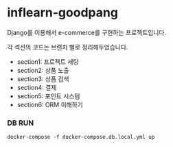# inflearn-goodpang
Django를 이용해서 e-commerce를 구현하는 프로젝트입니다.

각 섹션의 코드는 브랜치 별로 정리해두었습니다.
- section1: 프로젝트 세팅
- section2: 상품 노출
- section3: 상품 검색
- section4: 결제
- section5: 포인트 시스템
- section6: ORM 이해하기


### DB RUN
```
docker-compose -f docker-compose.db.local.yml up
```